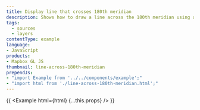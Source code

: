 ```yaml
---
title: Display line that crosses 180th meridian
description: Shows how to draw a line across the 180th meridian using a [GeoJSON source](/mapbox-gl-js/style-spec/sources/#geojson).
tags:
  - sources
  - layers
contentType: example
language:
- JavaScript
products:
- Mapbox GL JS
thumbnail: line-across-180th-meridian
prependJs:
- "import Example from '../../components/example';"
- "import html from './line-across-180th-meridian.html';"
---
```


{{ <Example html={html} {...this.props} /> }}
